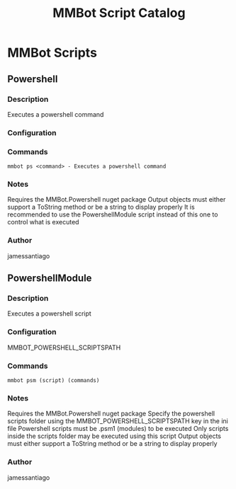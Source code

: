 ﻿---
layout: default
title: MMBot Script Catalog
---

# MMBot Scripts

## Powershell

### Description
Executes a powershell command

### Configuration


### Commands
`mmbot ps <command> - Executes a powershell command`

### Notes
Requires the MMBot.Powershell nuget package
Output objects must either support a ToString method or be a string to display properly
It is recommended to use the PowershellModule script instead of this one to control what is executed

### Author
jamessantiago


## PowershellModule

### Description
Executes a powershell script

### Configuration
MMBOT_POWERSHELL_SCRIPTSPATH

### Commands
`mmbot psm (script) (commands)`

### Notes
Requires the MMBot.Powershell nuget package
Specify the powershell scripts folder using the MMBOT_POWERSHELL_SCRIPTSPATH key in the ini file
Powershell scripts must be .psm1 (modules) to be executed
Only scripts inside the scripts folder may be executed using this script
Output objects must either support a ToString method or be a string to display properly

### Author
jamessantiago



